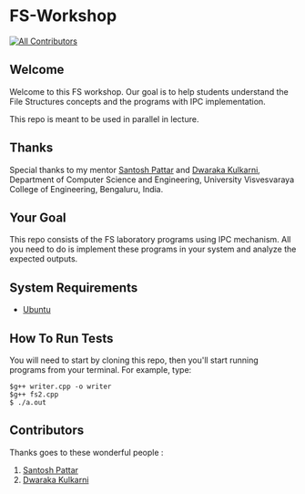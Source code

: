 # FS-Workshop

[![All Contributors](https://img.shields.io/badge/all_contributors-2-orange.svg?style=flat-square)](#contributors)


## Welcome

Welcome to this FS workshop. Our goal is to help students understand the File Structures concepts and the programs with IPC implementation. 

This repo is meant to be used in parallel in lecture. 

## Thanks

Special thanks to my mentor [Santosh Pattar](https://scholar.google.com/citations?user=DTqvAtQAAAAJ&hl=en) and [Dwaraka Kulkarni](https://in.linkedin.com/in/dwaraka-kulkarni), Department of Computer Science and Engineering, University Visvesvaraya College of Engineering, Bengaluru, India.


## Your Goal

This repo consists of the FS laboratory programs using IPC mechanism. All you need to do is implement these programs in your system and analyze the expected outputs.


## System Requirements

* [Ubuntu](<https://www.ubuntu.com/download/desktop>)

## How To Run Tests

You will need to start by cloning this repo, then you'll start running programs from your terminal. For example, type:

```
$g++ writer.cpp -o writer
$g++ fs2.cpp 
$ ./a.out 
```

## Contributors

Thanks goes to these wonderful people :
1. [Santosh Pattar](https://scholar.google.com/citations?user=DTqvAtQAAAAJ&hl=en) 
2. [Dwaraka Kulkarni](https://in.linkedin.com/in/dwaraka-kulkarni)
